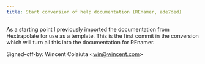 ```yaml
---
title: Start conversion of help documentation (REnamer, ade7ded)
---
```


As a starting point I previously imported the documentation from Hextrapolate for use as a template. This is the first commit in the conversion which will turn all this into the documentation for REnamer.

Signed-off-by: Wincent Colaiuta &lt;win@wincent.com&gt;
